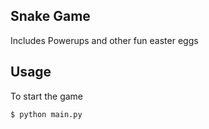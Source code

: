 ## Snake Game 

Includes Powerups and other fun easter eggs

## Usage
To start the game

	$ python main.py
